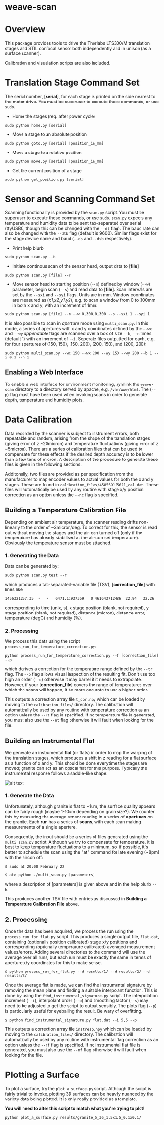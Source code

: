 weave-scan
=============

# Overview

This package provides tools to drive the Thorlabs LTS300/M translation stages and STIL confocal sensor both
independently and in unison (as a surface scanner). 

Calibration and visualation scripts are also included.

# Translation Stage Command Set

The serial number, [**serial**], for each stage is printed on the side nearest to the motor drive. You must 
be superuser to execute these commands, or use `sudo`.

* Home the stages (req. after power cycle)

`sudo python home.py [serial]`

* Move a stage to an absolute position

`sudo python goto.py [serial] [position_in_mm]`

* Move a stage to a relative position

`sudo python move.py [serial] [position_in_mm]`

* Get the current position of a stage

`sudo python get_position.py [serial]`

# Sensor and Scanning Command Set

Scanning functionality is provided by the `scan.py` script. You must be superuser to execute these commands, 
or use `sudo`. `scan.py` expects any temperature and humidity data to be sent tab-separated over serial (ttyUSB0, though 
this can be changed with the `--dt` flag). The baud rate can also be changed with the `--dtb` flag (default is 9600). 
Similar flags exist for the stage device name and baud (`--ds` and `--dsb` respectively).

* Print help blurb

`sudo python scan.py --h`

* Initiate continous scan of the sensor head, output data to [**file**]

`sudo python scan.py [file] --r`

* Move sensor head to starting position (`--m`) defined by window (`--w`) parameter, begin scan (`--s`) and 
read data to [**file**]. Scan intervals are set by the `--sxi` and `--syi` flags. Units are in mm. Window 
coordinates are measured as (*x1*,*x2*,*y1*,*y2*), e.g. to scan a window from 0 to 300mm in both x and y, 
with an increment of 1mm:

`sudo python scan.py [file] --m --w 0,300,0,300 --s --sxi 1 --syi 1`

It is also possible to scan in *aperture* mode using `multi_scan.py`. In this mode, a series of apertures with 
x and y coordinates defined by the `--wx` and `--wy` *appendable* flags are scanned over a box of size `--b`, `--n` times 
(default 1) with an increment of `--i`. Seperate files outputted for each, e.g. for four apertures of (150, 150),
 (150, 200), (200, 150), and (200, 200):

`sudo python multi_scan.py --wx 150 --wx 200 --wy 150 --wy 200 --b 1 --i 0.1 --n 1`

## Enabling a Web Interface

To enable a web interface for environment monitoring, symlink the `weave-scan` directory to a directory served by 
apache, e.g. `/var/www/html`. The (`--p`) flag must have been used when invoking scans in order to generate 
depth, temperature and humidity plots.

# Data Calibration

Data recorded by the scanner is subject to instrument errors, both repeatable and random, arising from the 
shape of the translation stages (giving error of *z* ~20micron) and temperature fluctuations (giving error of 
*z* ~5micron). There are a series of calibration files that can be used to compensate for these effects if the 
desired depth accuracy is to be lower than a few tens of micron. A description of the procedure to generate these files 
is given in the following sections.

Additonally, two files are provided as per specification from the manufacturer to map encoder values to actual values 
for both the x and y stages. These are found in `calibration_files/4585591[56?]_cal.dat`. These files will 
automatically be used by any routine with stage x/y position correction as an option unless the `--nc` flag 
is specified.

## Building a Temperature Calibration File

Depending on ambient air temperature, the scanner reading drifts non-linearly to the order of ~3micron/deg. To correct for 
this, the sensor is read out without moving the stages and the air-con turned off (only if the temperature has already 
stabilised at the air-con set temperature). Obviously the temperature sensor must be attached. 

### 1. Generating the Data

Data can be generated by:

`sudo python scan.py test --r`

which produces a tab-separated-variable file (TSV), [**correction\_file**] with lines like:

`1456321257.35	-	-	6471.11937359	0.461643712486	22.94	32.26`

corresponding to time (unix, s), x stage position (blank, not required), y stage position (blank, not required), distance (micron), 
distance error, temperature (degC) and humidity (%).

### 2. Processing

We process this data using the script `process_run_for_temperature_correction.py`:

`python process_run_for_temperature_correction.py --f [correction_file] --p`

which derives a correction for the temperature range defined by the `--tr` flag. The `--p` flag allows visual inspection 
of the resulting fit. Don't use too high an order (`--o`) otherwise it may barrel if it needs to extrapolate. However, if 
your [**correction\_file**] covers the range of temperatures over which the scans will happen, it be more accurate to use 
a higher order.

This outputs a correction array file `t_cor.npy` which can be loaded by moving to the `calibration_files/` directory. The
calibration will automatically be used by any routine with temperature correction as an option unless the `--nt` flag is 
specified. If no temperature file is generated, you must also use the `--nt` flag otherwise it will fault when looking for 
the file.

## Building an Instrumental Flat

We generate an instrumental **flat** (or flats) in order to map the warping of the translation stages, which 
produces a shift in z reading for a flat surface as a function of x and y. This should be done everytime 
the stages are moved; granite can act as an optical flat for this purpose. Typically the instrumental response 
follows a saddle-like shape:

![alt text](https://raw.githubusercontent.com/LivTel/weave-scan/master/img/instsurf.png "Instrumental shape")

### 1. Generate the Data

Unfortunately, although granite is flat to ~1um, the surface quality appears can be fairly rough 
(maybe 1-10um depending on grain size?). We counter this by measuring the average sensor reading in 
a series of **apertures** on the granite. Each **run** has a series of **scans**, with each scan making 
measurements of a single aperture.

Consequently, the input should be a series of files generated using the `multi_scan.py` script. Although 
we try to compensate for temperature, it is best to keep temperature fluctuations to a minimum, so, if 
possible, it's better to schedule the scan using the "at" command for late evening (~8pm) with the aircon off:

`$ sudo at 20:00 February 22`

`$ at> python ./multi_scan.py [parameters]` 

where a description of [parameters] is given above and in the help blurb `--h`.

This produces another TSV file with entries as discussed in **Building a Temperature Calibration File** above.

## 2. Processing

Once the data has been acquired, we process the run using the `process_run_for_flat.py` script. This 
produces a single output file, `flat.dat`, containing (optionally position calibrated) stage x/y positions 
and corresponding (optionally temperature calibrated) averaged measurement values/errors. Adding several 
directories to the command will use the average over all runs, but each run must be exactly the same in terms 
of aperture x/y coordinates for this to make sense. 

`$ python process_run_for_flat.py --d results/1/ --d results/2/ --d results/3/`

Once the average flat is made, we can find the instrumental signature by removing the mean plane and finding a 
suitable interpolant function. This is done by using the `find_instrumental_signature.py` script. The interpolation 
increment (`--i`), interpolant order (`--o`) and smoothing factor (`--s`) may need to be adjusted to get the 
script to output sensibly. The plots flag (`--p`) is particularly useful for eyeballing the result. Be wary 
of overfitting.

`$ python find_instrumental_signature.py flat.dat --i 5,5 --p`

This outputs a correction array file `instresp.npy` which can be loaded by moving to the `calibration_files/` 
directory.  The calibration will automatically be used by any routine with instrumental flag correction as an option 
unless the `--nf` flag is specified. If no instrumental flat file is generated, you must also use the `--nf` flag 
otherwise it will fault when looking for the file.

# Plotting a Surface

To plot a surface, try the `plot_a_surface.py` script. Although the script is fairly trivial to invoke, plotting 
3D surfaces can be heavily nuanced by the variety data being plotted. It is only really provided as a template.

**You will need to alter this script to match what you're trying to plot!**

`python plot_a_surface.py results/granite_5_36_1.5x1.5_0.1x0.1/`







